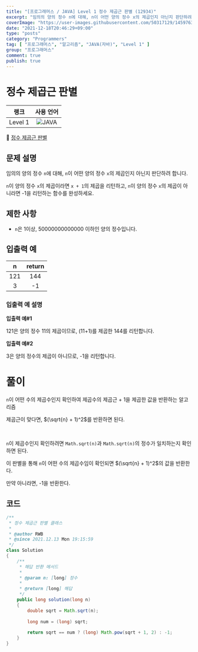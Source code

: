 ```yaml
---
title: "[프로그래머스 / JAVA] Level 1 정수 제곱근 판별 (12934)"
excerpt: "임의의 양의 정수 n에 대해, n이 어떤 양의 정수 x의 제곱인지 아닌지 판단하려 합니다. n이 양의 정수 x의 제곱이라면 x + 1의 제곱을 리턴하고, n이 양의 정수 x의 제곱이 아니라면 -1을 리턴하는 함수를 완성하세요."
coverImage: "https://user-images.githubusercontent.com/50317129/145976356-6b5d1430-31c0-4c34-829e-6be8f747ab19.png"
date: "2021-12-18T20:46:29+09:00"
type: "posts"
category: "Programmers"
tag: [ "프로그래머스", "알고리즘", "JAVA(자바)", "Level 1" ]
group: "프로그래머스"
comment: true
publish: true
---
```


# 정수 제곱근 판별

|  랭크   |                                                      사용 언어                                                      |
| :-----: | :-----------------------------------------------------------------------------------------------------------------: |
| Level 1 | ![JAVA](https://shields.io/badge/java-JDK%2011-lightgray?logo=java&style=plastic&logoColor=white&labelColor=orange) |

🔗 [정수 제곱근 판별](https://programmers.co.kr/learn/courses/30/lessons/12934)





## 문제 설명

임의의 양의 정수 `n`에 대해, `n`이 어떤 양의 정수 `x`의 제곱인지 아닌지 판단하려 합니다.

`n`이 양의 정수 `x`의 제곱이라면 `x + 1`의 제곱을 리턴하고, `n`이 양의 정수 `x`의 제곱이 아니라면 -1을 리턴하는 함수를 완성하세요.





## 제한 사항

* `n`은 1이상, 50000000000000 이하인 양의 정수입니다.





## 입출력 예

|   n   | return |
| :---: | :----: |
|  121  |  144   |
|   3   |   -1   |



### 입출력 예 설명

**입출력 예#1**

121은 양의 정수 11의 제곱이므로, (11+1)를 제곱한 144를 리턴합니다.

**입출력 예#2**

3은 양의 정수의 제곱이 아니므로, -1을 리턴합니다.










# 풀이

`n`이 어떤 수의 제곱수인지 확인하여 제곱수의 제곱근 + 1을 제곱한 값을 반환하는 알고리즘

제곱근이 맞다면, $(\sqrt{n} + 1)^2$를 반환하면 된다.

<br />

`n`이 제곱수인지 확인하려면 `Math.sqrt(n)`과 `Math.sqrt(n)`의 정수가 일치하는지 확인하면 된다.

이 판별을 통해 `n`이 어떤 수의 제곱수임이 확인되면 $(\sqrt{n} + 1)^2$의 값을 반환한다.

만약 아니라면, -1을 반환한다.





## 코드

``` java
/**
 * 정수 제곱근 판별 클래스
 *
 * @author RWB
 * @since 2021.12.13 Mon 19:15:59
 */
class Solution
{
	/**
	 * 해답 반환 메서드
	 *
	 * @param n: [long] 정수
	 *
	 * @return [long] 해답
	 */
	public long solution(long n)
	{
		double sqrt = Math.sqrt(n);
		
		long num = (long) sqrt;
		
		return sqrt == num ? (long) Math.pow(sqrt + 1, 2) : -1;
	}
}
```